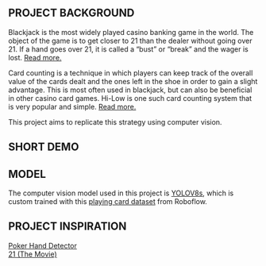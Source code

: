 ## PROJECT BACKGROUND
Blackjack is the most widely played casino banking game in the world. The object of the game is to get closer to 21 than the dealer without going over 21. If a hand goes over 21, it is called a “bust” or “break” and the wager is lost.
[Read more.](https://en.wikipedia.org/wiki/Blackjack)

Card counting is a technique in which players can keep track of the overall value of the cards dealt and the ones left in the shoe in order to gain a slight advantage. This is most often used in blackjack, but can also be beneficial in other casino card games. Hi-Low is one such card counting system that is very popular and simple. [Read more.](https://www.casinoguardian.co.uk/blackjack/hi-lo-blackjack-system/)

This project aims to replicate this strategy using computer vision.

## SHORT DEMO

## MODEL
The computer vision model used in this project is [YOLOV8s](https://github.com/ultralytics/ultralytics), which is custom trained with this [playing card dataset](https://universe.roboflow.com/augmented-startups/playing-cards-ow27d/dataset/3) from Roboflow.

## PROJECT INSPIRATION
[Poker Hand Detector](https://youtu.be/WgPbbWmnXJ8?si=L3i7tUnto4e-ugpT&t=11180)<br>
[21 (The Movie)](https://en.wikipedia.org/wiki/21_(2008_film))
